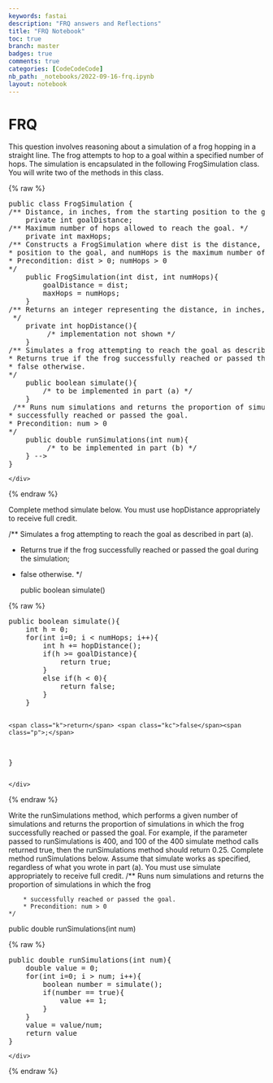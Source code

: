 ```yaml
---
keywords: fastai
description: "FRQ answers and Reflections"
title: "FRQ Notebook"
toc: true
branch: master
badges: true
comments: true
categories: [CodeCodeCode]
nb_path: _notebooks/2022-09-16-frq.ipynb
layout: notebook
---
```


<!--
#################################################
### THIS FILE WAS AUTOGENERATED! DO NOT EDIT! ###
#################################################
# file to edit: _notebooks/2022-09-16-frq.ipynb
-->

<div class="container" id="notebook-container">
        
<div class="cell border-box-sizing text_cell rendered"><div class="inner_cell">
<div class="text_cell_render border-box-sizing rendered_html">
<h1 id="FRQ">FRQ<a class="anchor-link" href="#FRQ"> </a></h1><p>This question involves reasoning about a simulation of a frog hopping in a straight line. The frog attempts
to hop to a goal within a specified number of hops. The simulation is encapsulated in the following
FrogSimulation class. You will write two of the methods in this class.</p>

</div>
</div>
</div>
    {% raw %}
    
<div class="cell border-box-sizing code_cell rendered">
<div class="input">

<div class="inner_cell">
    <div class="input_area">
<div class=" highlight hl-java"><pre><span></span><span class="kd">public</span> <span class="kd">class</span> <span class="nc">FrogSimulation</span> <span class="p">{</span>
<span class="cm">/** Distance, in inches, from the starting position to the goal. */</span>
    <span class="kd">private</span> <span class="kt">int</span> <span class="n">goalDistance</span><span class="p">;</span>
<span class="cm">/** Maximum number of hops allowed to reach the goal. */</span>
    <span class="kd">private</span> <span class="kt">int</span> <span class="n">maxHops</span><span class="p">;</span>
<span class="cm">/** Constructs a FrogSimulation where dist is the distance, in inches, from the starting</span>
<span class="cm">* position to the goal, and numHops is the maximum number of hops allowed to reach the goal.</span>
<span class="cm">* Precondition: dist &gt; 0; numHops &gt; 0</span>
<span class="cm">*/</span>
    <span class="kd">public</span> <span class="nf">FrogSimulation</span><span class="p">(</span><span class="kt">int</span> <span class="n">dist</span><span class="p">,</span> <span class="kt">int</span> <span class="n">numHops</span><span class="p">){</span>
        <span class="n">goalDistance</span> <span class="o">=</span> <span class="n">dist</span><span class="p">;</span>
        <span class="n">maxHops</span> <span class="o">=</span> <span class="n">numHops</span><span class="p">;</span>
    <span class="p">}</span>
<span class="cm">/** Returns an integer representing the distance, in inches, to be moved when the frog hops.</span>
<span class="cm"> */</span>
    <span class="kd">private</span> <span class="kt">int</span> <span class="nf">hopDistance</span><span class="p">(){</span>
         <span class="cm">/* implementation not shown */</span> 
    <span class="p">}</span>
<span class="cm">/** Simulates a frog attempting to reach the goal as described in part (a).</span>
<span class="cm">* Returns true if the frog successfully reached or passed the goal during the simulation;</span>
<span class="cm">* false otherwise.</span>
<span class="cm">*/</span>
    <span class="kd">public</span> <span class="kt">boolean</span> <span class="nf">simulate</span><span class="p">(){</span>
        <span class="cm">/* to be implemented in part (a) */</span>
    <span class="p">}</span>
 <span class="cm">/** Runs num simulations and returns the proportion of simulations in which the frog</span>
<span class="cm">* successfully reached or passed the goal.</span>
<span class="cm">* Precondition: num &gt; 0</span>
<span class="cm">*/</span>
    <span class="kd">public</span> <span class="kt">double</span> <span class="nf">runSimulations</span><span class="p">(</span><span class="kt">int</span> <span class="n">num</span><span class="p">){</span>
         <span class="cm">/* to be implemented in part (b) */</span> 
    <span class="p">}</span> <span class="o">--&gt;</span>
<span class="p">}</span>
</pre></div>

    </div>
</div>
</div>

</div>
    {% endraw %}

<div class="cell border-box-sizing text_cell rendered"><div class="inner_cell">
<div class="text_cell_render border-box-sizing rendered_html">
<p>Complete method simulate below. You must use hopDistance appropriately to receive full credit.</p>
<p>/** Simulates a frog attempting to reach the goal as described in part (a).</p>
<ul>
<li>Returns true if the frog successfully reached or passed the goal during the simulation;</li>
<li><p>false otherwise.
*/</p>
<p>public boolean simulate()</p>
</li>
</ul>

</div>
</div>
</div>
    {% raw %}
    
<div class="cell border-box-sizing code_cell rendered">
<div class="input">

<div class="inner_cell">
    <div class="input_area">
<div class=" highlight hl-java"><pre><span></span><span class="kd">public</span> <span class="kt">boolean</span> <span class="nf">simulate</span><span class="p">(){</span>
    <span class="kt">int</span> <span class="n">h</span> <span class="o">=</span> <span class="mi">0</span><span class="p">;</span>
    <span class="k">for</span><span class="p">(</span><span class="kt">int</span> <span class="n">i</span><span class="o">=</span><span class="mi">0</span><span class="p">;</span> <span class="n">i</span> <span class="o">&lt;</span> <span class="n">numHops</span><span class="p">;</span> <span class="n">i</span><span class="o">++</span><span class="p">){</span>
        <span class="kt">int</span> <span class="n">h</span> <span class="o">+=</span> <span class="n">hopDistance</span><span class="p">();</span>
        <span class="k">if</span><span class="p">(</span><span class="n">h</span> <span class="o">&gt;=</span> <span class="n">goalDistance</span><span class="p">){</span>
            <span class="k">return</span> <span class="kc">true</span><span class="p">;</span>
        <span class="p">}</span>
        <span class="k">else</span> <span class="k">if</span><span class="p">(</span><span class="n">h</span> <span class="o">&lt;</span> <span class="mi">0</span><span class="p">){</span>
            <span class="k">return</span> <span class="kc">false</span><span class="p">;</span>
        <span class="p">}</span>
    <span class="p">}</span>
    
    <span class="k">return</span> <span class="kc">false</span><span class="p">;</span>
<span class="p">}</span>
</pre></div>

    </div>
</div>
</div>

</div>
    {% endraw %}

<div class="cell border-box-sizing text_cell rendered"><div class="inner_cell">
<div class="text_cell_render border-box-sizing rendered_html">
<p>Write the runSimulations method, which performs a given number of simulations and returns the
proportion of simulations in which the frog successfully reached or passed the goal. For example, if the
parameter passed to runSimulations is 400, and 100 of the 400 simulate method calls returned
true, then the runSimulations method should return 0.25.
Complete method runSimulations below. Assume that simulate works as specified, regardless
of what you wrote in part (a). You must use simulate appropriately to receive full credit.
     /** Runs num simulations and returns the proportion of simulations in which the frog</p>

<pre><code>    * successfully reached or passed the goal.
    * Precondition: num &gt; 0
*/
</code></pre>
<p>public double runSimulations(int num)</p>

</div>
</div>
</div>
    {% raw %}
    
<div class="cell border-box-sizing code_cell rendered">
<div class="input">

<div class="inner_cell">
    <div class="input_area">
<div class=" highlight hl-java"><pre><span></span><span class="kd">public</span> <span class="kt">double</span> <span class="nf">runSimulations</span><span class="p">(</span><span class="kt">int</span> <span class="n">num</span><span class="p">){</span>
    <span class="kt">double</span> <span class="n">value</span> <span class="o">=</span> <span class="mi">0</span><span class="p">;</span>
    <span class="k">for</span><span class="p">(</span><span class="kt">int</span> <span class="n">i</span><span class="o">=</span><span class="mi">0</span><span class="p">;</span> <span class="n">i</span> <span class="o">&gt;</span> <span class="n">num</span><span class="p">;</span> <span class="n">i</span><span class="o">++</span><span class="p">){</span>
        <span class="kt">boolean</span> <span class="n">number</span> <span class="o">=</span> <span class="n">simulate</span><span class="p">();</span>
        <span class="k">if</span><span class="p">(</span><span class="n">number</span> <span class="o">==</span> <span class="kc">true</span><span class="p">){</span>
            <span class="n">value</span> <span class="o">+=</span> <span class="mi">1</span><span class="p">;</span>
        <span class="p">}</span>
    <span class="p">}</span>
    <span class="n">value</span> <span class="o">=</span> <span class="n">value</span><span class="o">/</span><span class="n">num</span><span class="p">;</span>
    <span class="k">return</span> <span class="n">value</span>
<span class="p">}</span>
</pre></div>

    </div>
</div>
</div>

</div>
    {% endraw %}

</div>
 

